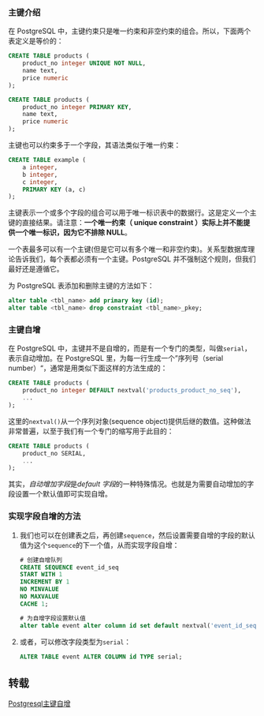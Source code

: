 
### 主键介绍

在 PostgreSQL 中，主键约束只是唯一约束和非空约束的组合。所以，下面两个表定义是等价的：

```sql
CREATE TABLE products (
    product_no integer UNIQUE NOT NULL,
    name text,
    price numeric
);
```

```sql
CREATE TABLE products (
    product_no integer PRIMARY KEY,
    name text,
    price numeric
);
```

主键也可以约束多于一个字段，其语法类似于唯一约束：

```sql
CREATE TABLE example (
    a integer,
    b integer,
    c integer,
    PRIMARY KEY (a, c)
);
```

主键表示一个或多个字段的组合可以用于唯一标识表中的数据行。这是定义一个主键的直接结果。请注意：**一个唯一约束（ unique constraint ）实际上并不能提供一个唯一标识，因为它不排除 NULL**。

一个表最多可以有一个主键(但是它可以有多个唯一和非空约束)。关系型数据库理论告诉我们，每个表都必须有一个主键。PostgreSQL 并不强制这个规则，但我们最好还是遵循它。

为 PostgreSQL 表添加和删除主键的方法如下：

```sql
alter table <tbl_name> add primary key (id);
alter table <tbl_name> drop constraint <tbl_name>_pkey;
```

### 主键自增

在 PostgreSQL 中，主键并不是自增的，而是有一个专门的类型，叫做`serial`，表示自动增加。在 PostgreSQL 里，为每一行生成一个”序列号（serial number）“，通常是用类似下面这样的方法生成的：

```sql
CREATE TABLE products (
    product_no integer DEFAULT nextval('products_product_no_seq'),
    ...
);
```

这里的`nextval()`从一个序列对象(sequence object)提供后继的数值。这种做法非常普遍，以至于我们有一个专门的缩写用于此目的：

```sql
CREATE TABLE products (
    product_no SERIAL,
    ...
);
```

其实，*自动增加字段*是*default 字段*的一种特殊情况。也就是为需要自动增加的字段设置一个默认值即可实现自增。


### 实现字段自增的方法

1. 我们也可以在创建表之后，再创建`sequence`，然后设置需要自增的字段的默认值为这个`sequence`的下一个值，从而实现字段自增：

    ```sql
    # 创建自增队列
    CREATE SEQUENCE event_id_seq
    START WITH 1
    INCREMENT BY 1
    NO MINVALUE
    NO MAXVALUE
    CACHE 1;
    
    # 为自增字段设置默认值
    alter table event alter column id set default nextval('event_id_seq');
    ```

2. 或者，可以修改字段类型为`serial`：

    ```sql
    ALTER TABLE event ALTER COLUMN id TYPE serial;
    ```

## 转载

[Postgresql主键自增](http://zhiwei.li/text/2012/02/15/postgresql%E4%B8%BB%E9%94%AE%E8%87%AA%E5%A2%9E/)



